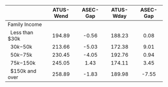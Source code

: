 
|                      |    ATUS-Wend |     ASEC-Gap |    ATUS-Wday |     ASEC-Gap |
| -------------------- | :----------: | :----------: | :----------: | :----------: |
| Family Income        |              |              |              |              |
| &nbsp;&nbsp;Less than $30k |       194.89 |        -0.56 |       188.23 |         0.08 |
| &nbsp;&nbsp;$30k-$50k |       213.66 |        -5.03 |       172.38 |         9.01 |
| &nbsp;&nbsp;$50k-$75k |       230.45 |        -4.05 |       192.76 |         0.94 |
| &nbsp;&nbsp;$75k-$150k |       245.05 |         1.43 |       174.11 |         3.45 |
| &nbsp;&nbsp;$150k and over |       258.89 |        -1.83 |       189.98 |        -7.55 |


